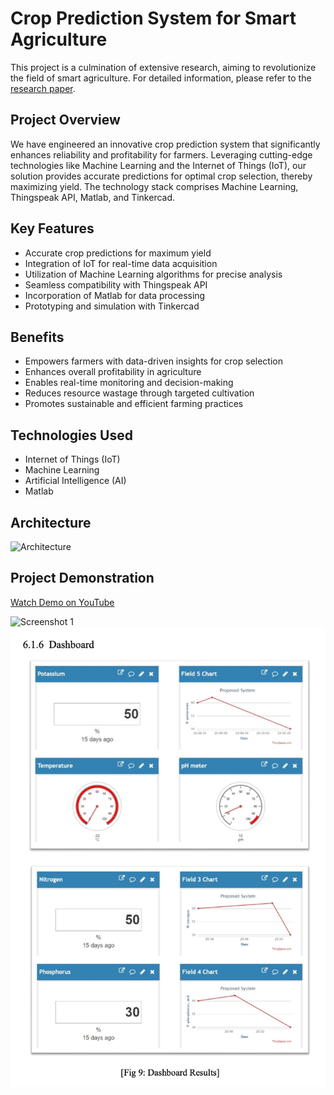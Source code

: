 # Crop Prediction System for Smart Agriculture

This project is a culmination of extensive research, aiming to revolutionize the field of smart agriculture. For detailed information, please refer to the [research paper](https://link.springer.com/chapter/10.1007/978-981-19-3575-6_7).

## Project Overview

We have engineered an innovative crop prediction system that significantly enhances reliability and profitability for farmers. Leveraging cutting-edge technologies like Machine Learning and the Internet of Things (IoT), our solution provides accurate predictions for optimal crop selection, thereby maximizing yield. The technology stack comprises Machine Learning, Thingspeak API, Matlab, and Tinkercad.

## Key Features

- Accurate crop predictions for maximum yield
- Integration of IoT for real-time data acquisition
- Utilization of Machine Learning algorithms for precise analysis
- Seamless compatibility with Thingspeak API
- Incorporation of Matlab for data processing
- Prototyping and simulation with Tinkercad

## Benefits

- Empowers farmers with data-driven insights for crop selection
- Enhances overall profitability in agriculture
- Enables real-time monitoring and decision-making
- Reduces resource wastage through targeted cultivation
- Promotes sustainable and efficient farming practices

## Technologies Used

- Internet of Things (IoT)
- Machine Learning
- Artificial Intelligence (AI)
- Matlab

## Architecture

![Architecture](image_arc.png)

## Project Demonstration

[Watch Demo on YouTube](https://youtu.be/9EWG7ZG6VRA)

![Screenshot 1](image_1.png)
![Screenshot 1](image_2.png)
